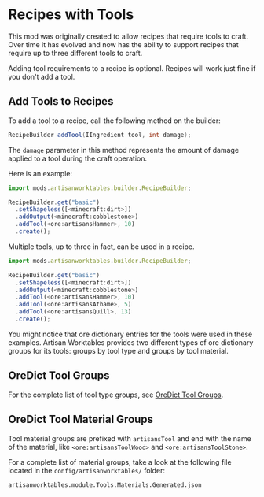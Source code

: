 # Recipes with Tools

This mod was originally created to allow recipes that require tools to craft. Over time it has evolved and now has the ability to support recipes that require up to three different tools to craft.

Adding tool requirements to a recipe is optional. Recipes will work just fine if you don't add a tool.

## Add Tools to Recipes

To add a tool to a recipe, call the following method on the builder:

```java
RecipeBuilder addTool(IIngredient tool, int damage);
```

The `damage` parameter in this method represents the amount of damage applied to a tool during the craft operation.

Here is an example:

```js
import mods.artisanworktables.builder.RecipeBuilder;

RecipeBuilder.get("basic")
  .setShapeless([<minecraft:dirt>])
  .addOutput(<minecraft:cobblestone>)
  .addTool(<ore:artisansHammer>, 10)
  .create();
```

Multiple tools, up to three in fact, can be used in a recipe.

```js
import mods.artisanworktables.builder.RecipeBuilder;

RecipeBuilder.get("basic")
  .setShapeless([<minecraft:dirt>])
  .addOutput(<minecraft:cobblestone>)
  .addTool(<ore:artisansHammer>, 10)
  .addTool(<ore:artisansAthame>, 5)
  .addTool(<ore:artisansQuill>, 13)
  .create();
```

You might notice that ore dictionary entries for the tools were used in these examples. Artisan Worktables provides two different types of ore dictionary groups for its tools: groups by tool type and groups by tool material.

## OreDict Tool Groups

For the complete list of tool type groups, see [OreDict Tool Groups](quickreference.md#oredict-tool-groups).

## OreDict Tool Material Groups

Tool material groups are prefixed with `artisansTool` and end with the name of the material, like `<ore:artisansToolWood>` and `<ore:artisansToolStone>`.

For a complete list of material groups, take a look at the following file located in the `config/artisanworktables/` folder:

```
artisanworktables.module.Tools.Materials.Generated.json
```